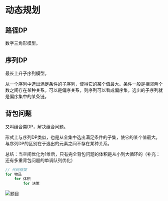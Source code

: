 #  动态规划

##  路径DP

数字三角形模型。

##  序列DP

最长上升子序列模型。

从一个序列中选出满足条件的子序列，使得它的某个值最大。条件一般是相邻两个数之间存在某种关系。可以是偏序关系，则序列可以看成偏序集，选出的子序列就是偏序集中的某条链。

##  背包问题

又叫组合类DP，解决组合问题。

形式上与序列DP类似，也是从全集中选出满足条件的子集，使它的某个值最大。与序列DP的区别在于选出的元素之间不存在某种关系。

总结：当空间优化为1维后，只有完全背包问题的体积是从小到大循环的（补充：还有多重背包问题的单调队列优化）

```cpp
// 代码框架
for 物品
    for 体积
        for 决策
```

![题目](https://gitee.com/Index2022/pic-bed/raw/master/typora/2024-07-25/c65e6ef4ac61a072bb41e1d7e2d96d27.png)